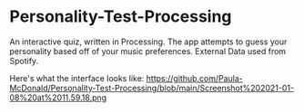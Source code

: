 # Personality-Test-Processing
An interactive quiz, written in Processing. The app attempts to guess your personality based off of your music preferences. External Data used from Spotify. 

Here's what the interface looks like: https://github.com/Paula-McDonald/Personality-Test-Processing/blob/main/Screenshot%202021-01-08%20at%2011.59.18.png
